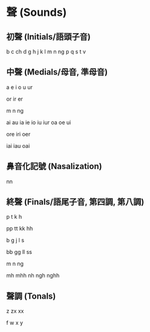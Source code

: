 # 聲 (Sounds)

## 初聲 (Initials/語頭子音)

b c ch d g h j k l m n ng p q s t v

## 中聲 (Medials/母音, 準母音)

a e i o u ur

or ir er

m n ng

ai au ia ie io iu iur oa oe ui

ore iri oer

iai iau oai

## 鼻音化記號 (Nasalization)

nn

## 終聲 (Finals/語尾子音, 第四調, 第八調)

p t k h

pp tt kk hh

b g j l s

bb gg ll ss

m n ng

mh mhh nh ngh nghh

## 聲調 (Tonals)

z zx xx

f w x y
